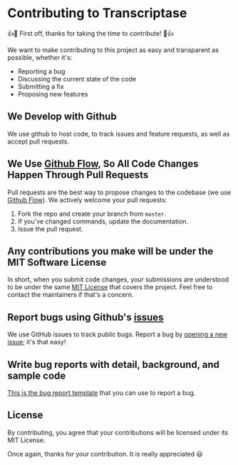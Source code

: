 # Contributing to Transcriptase
:+1::tada: First off, thanks for taking the time to contribute! :tada::+1:

We want to make contributing to this project as easy and transparent as possible, whether it's:

- Reporting a bug
- Discussing the current state of the code
- Submitting a fix
- Proposing new features

## We Develop with Github
We use github to host code, to track issues and feature requests, as well as accept pull requests.

## We Use [Github Flow](https://guides.github.com/introduction/flow/index.html), So All Code Changes Happen Through Pull Requests
Pull requests are the best way to propose changes to the codebase (we use [Github Flow](https://guides.github.com/introduction/flow/index.html)). We actively welcome your pull requests:

1. Fork the repo and create your branch from `master`.
2. If you've changed commands, update the documentation.
3. Issue the pull request.

## Any contributions you make will be under the MIT Software License
In short, when you submit code changes, your submissions are understood to be under the same [MIT License](http://choosealicense.com/licenses/mit/) that covers the project. Feel free to contact the maintainers if that's a concern.

## Report bugs using Github's [issues](https://github.com/MitchDorrestijn/cryptocurrency-colors/issues)
We use GitHub issues to track public bugs. Report a bug by [opening a new issue](); it's that easy!

## Write bug reports with detail, background, and sample code
[This is the bug report template](https://github.com/MitchDorrestijn/cryptocurrency-colors/blob/master/.github/ISSUE_TEMPLATE/bug_report.md) that you can use to report a bug.

## License
By contributing, you agree that your contributions will be licensed under its MIT License.

Once again, thanks for your contribution. It is really appreciated :smiley:
